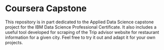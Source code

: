 # Coursera Capstone


This repository is in part dedicated to the Applied Data Science capstone project for the IBM Data Science Professional Certificate. It also includes a useful tool developed for scraping of the Trip advisor website for restaurant information for a given city. Feel free to try it out and adapt it for your own projects.
